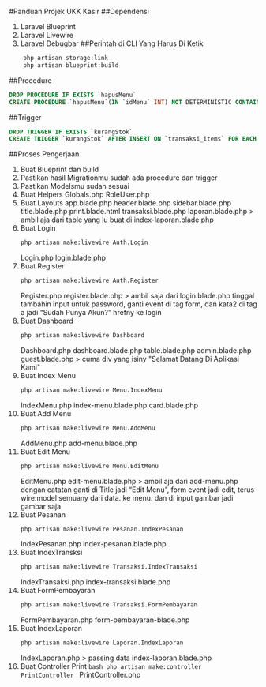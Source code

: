 #Panduan Projek UKK Kasir
##Dependensi
1. Laravel Blueprint
2. Laravel Livewire
3. Laravel Debugbar
##Perintah di CLI Yang Harus Di Ketik
```bash
    php artisan storage:link
    php artisan blueprint:build
```
##Procedure
```sql
DROP PROCEDURE IF EXISTS `hapusMenu`
CREATE PROCEDURE `hapusMenu`(IN `idMenu` INT) NOT DETERMINISTIC CONTAINS SQL SQL SECURITY DEFINER DELETE FROM `menus` WHERE `menus`.`id`=idMenu
```
##Trigger
```sql
DROP TRIGGER IF EXISTS `kurangStok`
CREATE TRIGGER `kurangStok` AFTER INSERT ON `transaksi_items` FOR EACH ROW UPDATE `menus` SET `menus`.`stok`=`menus`.`stok`-new.jumlah WHERE `menus`.`id`=new.menu_id
```
##Proses Pengerjaan
1. Buat Blueprint dan build
2. Pastikan hasil Migrationmu sudah ada procedure dan trigger
3. Pastikan Modelsmu sudah sesuai
4. Buat Helpers Globals.php RoleUser.php
5. Buat Layouts
    app.blade.php
    header.blade.php
    sidebar.blade.php
    title.blade.php
    print.blade.html
    transaksi.blade.php
    laporan.blade.php > ambil aja dari table yang lu buat di index-laporan.blade.php
6. Buat Login
    ```bash
    php artisan make:livewire Auth.Login
    ```
    Login.php
    login.blade.php
7. Buat Register
    ```bash
    php artisan make:livewire Auth.Register
    ```
    Register.php
    register.blade.php > ambil saja dari login.blade.php tinggal tambahin input untuk password, ganti event di tag form, dan kata2 di tag a jadi “Sudah Punya Akun?” hrefny ke login
8. Buat Dashboard
    ```bash
    php artisan make:livewire Dashboard
    ```
    Dashboard.php
    dashboard.blade.php
    table.blade.php
    admin.blade.php
    guest.blade.php > cuma div yang isiny "Selamat Datang Di Aplikasi Kami"
9.  Buat Index Menu
    ```bash
    php artisan make:livewire Menu.IndexMenu
    ```
    IndexMenu.php
    index-menu.blade.php
    card.blade.php
10. Buat Add Menu
    ```bash
    php artisan make:livewire Menu.AddMenu
    ```
    AddMenu.php
    add-menu.blade.php
11. Buat Edit Menu
    ```bash
    php artisan make:livewire Menu.EditMenu
    ```
    EditMenu.php
    edit-menu.blade.php > ambil aja dari add-menu.php dengan catatan ganti di Title jadi “Edit Menu”, form event jadi edit, terus wire:model semuany dari data. ke menu. dan di input gambar jadi gambar saja
12. Buat Pesanan
    ```bash
    php artisan make:livewire Pesanan.IndexPesanan
    ```
    IndexPesanan.php
    index-pesanan.blade.php
13. Buat IndexTransksi
    ```bash
    php artisan make:livewire Transaksi.IndexTransaksi
    ```
    IndexTransaksi.php
    index-transaksi.blade.php
14. Buat FormPembayaran
    ```bash
    php artisan make:livewire Transaksi.FormPembayaran
    ```
    FormPembayaran.php
    form-pembayaran-blade.php
15. Buat IndexLaporan
    ```bash
    php artisan make:livewire Laporan.IndexLaporan
    ```
    IndexLaporan.php > passing data
    index-laporan.blade.php
16.  Buat Controller Print
    ```bash
    php artisan make:controller PrintController
    ```
    PrintController.php
